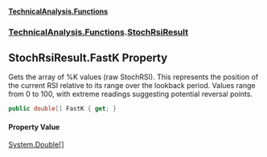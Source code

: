 #### [TechnicalAnalysis\.Functions](Atypical.TechnicalAnalysis.Functions.md 'Atypical\.TechnicalAnalysis\.Functions')
### [TechnicalAnalysis\.Functions](Atypical.TechnicalAnalysis.Functions.md#TechnicalAnalysis.Functions 'TechnicalAnalysis\.Functions').[StochRsiResult](StochRsiResult.md 'TechnicalAnalysis\.Functions\.StochRsiResult')

## StochRsiResult\.FastK Property

Gets the array of %K values \(raw StochRSI\)\.
This represents the position of the current RSI relative to its range over the lookback period\.
Values range from 0 to 100, with extreme readings suggesting potential reversal points\.

```csharp
public double[] FastK { get; }
```

#### Property Value
[System\.Double](https://docs.microsoft.com/en-us/dotnet/api/System.Double 'System\.Double')[\[\]](https://docs.microsoft.com/en-us/dotnet/api/System.Array 'System\.Array')